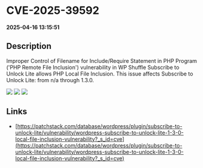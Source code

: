 # CVE-2025-39592

**2025-04-16 13:15:51**

## Description
Improper Control of Filename for Include/Require Statement in PHP Program ('PHP Remote File Inclusion') vulnerability in WP Shuffle Subscribe to Unlock Lite allows PHP Local File Inclusion. This issue affects Subscribe to Unlock Lite: from n/a through 1.3.0.

![](https://img.shields.io/static/v1?label=Score&message=7.5&color=red)
![](https://img.shields.io/static/v1?label=Severity&message=HIGH&color=red)
![](https://img.shields.io/static/v1?label=CWE&message=RFI&color=green)

## Links
- [https://patchstack.com/database/wordpress/plugin/subscribe-to-unlock-lite/vulnerability/wordpress-subscribe-to-unlock-lite-1-3-0-local-file-inclusion-vulnerability?_s_id=cve](https://patchstack.com/database/wordpress/plugin/subscribe-to-unlock-lite/vulnerability/wordpress-subscribe-to-unlock-lite-1-3-0-local-file-inclusion-vulnerability?_s_id=cve)
